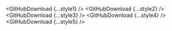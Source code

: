 <script lang="ts">
  import { GitHubDownload } from 'svelte-shields'
  import type { GitHubDownloadPropsType } from 'svelte-shields';

  const style1: GitHubDownloadPropsType = {
    user: 'shinokada',
    repo: 'teffects',
    style: 'flat',
  }
  const style2: GitHubDownloadPropsType = {
    user: 'shinokada',
    repo: 'teffects',
    style: 'flat-square',
  }
  const style3: GitHubDownloadPropsType = {
    user: 'shinokada',
    repo: 'teffects',
    style: 'for-the-badge',
  }
  const style4: GitHubDownloadPropsType = {
    user: 'shinokada',
    repo: 'teffects',
    style: 'plastic',
  }
  const style5: GitHubDownloadPropsType = {
    user: 'shinokada',
    repo: 'teffects',
    style: 'social',
  }
</script>

<GitHubDownload {...style1} />
<GitHubDownload {...style2} />
<GitHubDownload {...style3} />
<GitHubDownload {...style4} />
<GitHubDownload {...style5} />